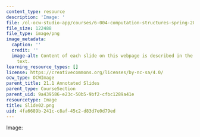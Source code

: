 ```yaml
---
content_type: resource
description: 'Image: '
file: /ol-ocw-studio-app/courses/6-004-computation-structures-spring-2017/4fa6689b241cc8af45c2d83d7e0d79ed_Slide02.png
file_size: 122488
file_type: image/png
image_metadata:
  caption: ''
  credit: ''
  image-alt: Content of each slide on this webpage is described in the surrounding
    text.
learning_resource_types: []
license: https://creativecommons.org/licenses/by-nc-sa/4.0/
ocw_type: OCWImage
parent_title: 21.1 Annotated Slides
parent_type: CourseSection
parent_uid: 9a439586-e23c-50b5-9bf2-cfbc1289a41e
resourcetype: Image
title: Slide02.png
uid: 4fa6689b-241c-c8af-45c2-d83d7e0d79ed
---
```

Image: 